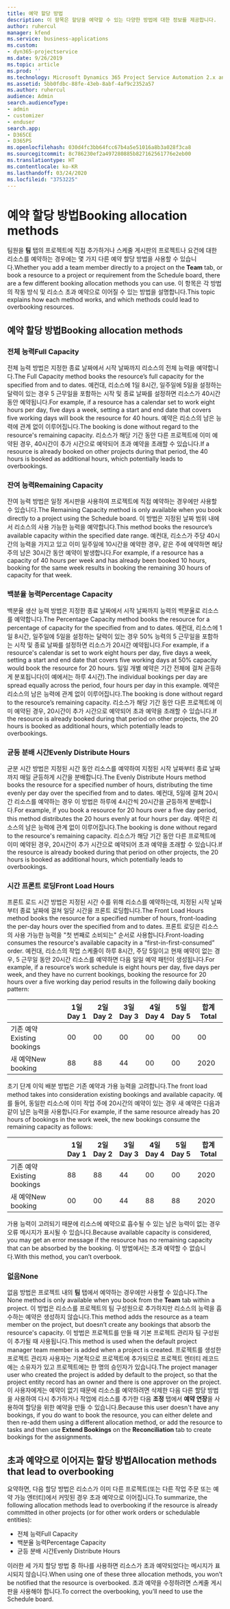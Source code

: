 ```yaml
---
title: 예약 할당 방법
description: 이 항목은 할당을 예약할 수 있는 다양한 방법에 대한 정보를 제공합니다.
author: ruhercul
manager: kfend
ms.service: business-applications
ms.custom:
- dyn365-projectservice
ms.date: 9/26/2019
ms.topic: article
ms.prod: ''
ms.technology: Microsoft Dynamics 365 Project Service Automation 2.x and 3.x
ms.assetid: 5bb0fdbc-88fe-43eb-8abf-4af9c2352a57
ms.author: ruhercul
audience: Admin
search.audienceType:
- admin
- customizer
- enduser
search.app:
- D365CE
- D365PS
ms.openlocfilehash: 030d4fc3bb64fcc67b4a5e51016a8b3a028f3ca8
ms.sourcegitcommit: 8c786230ef2a497280885b827162561776e2eb00
ms.translationtype: HT
ms.contentlocale: ko-KR
ms.lasthandoff: 03/24/2020
ms.locfileid: "3753225"
---
```

# <a name="booking-allocation-methods"></a><span data-ttu-id="7e1c6-103">예약 할당 방법</span><span class="sxs-lookup"><span data-stu-id="7e1c6-103">Booking allocation methods</span></span>

<span data-ttu-id="7e1c6-104">팀원을 **팀** 탭의 프로젝트에 직접 추가하거나 스케줄 게시판의 프로젝트나 요건에 대한 리소스를 예약하는 경우에는 몇 가지 다른 예약 할당 방법을 사용할 수 있습니다.</span><span class="sxs-lookup"><span data-stu-id="7e1c6-104">Whether you add a team member directly to a project on the **Team** tab, or book a resource to a project or requirement from the Schedule board, there are a few different booking allocation methods you can use.</span></span> <span data-ttu-id="7e1c6-105">이 항목은 각 방법의 작동 방식 및 리소스 초과 예약으로 이어질 수 있는 방법을 설명합니다.</span><span class="sxs-lookup"><span data-stu-id="7e1c6-105">This topic explains how each method works, and which methods could lead to overbooking resources.</span></span>

## <a name="booking-allocation-methods"></a><span data-ttu-id="7e1c6-106">예약 할당 방법</span><span class="sxs-lookup"><span data-stu-id="7e1c6-106">Booking allocation methods</span></span>

### <a name="full-capacity"></a><span data-ttu-id="7e1c6-107">전체 능력</span><span class="sxs-lookup"><span data-stu-id="7e1c6-107">Full Capacity</span></span> 
<span data-ttu-id="7e1c6-108">전체 능력 방법은 지정한 종료 날짜에서 시작 날짜까지 리소스의 전체 능력을 예약합니다.</span><span class="sxs-lookup"><span data-stu-id="7e1c6-108">The Full Capacity method books the resource’s full capacity for the specified from and to dates.</span></span> <span data-ttu-id="7e1c6-109">예컨대, 리소스에 1일 8시간, 일주일에 5일을 설정하는 달력이 있는 경우 5 근무일을 포함하는 시작 및 종료 날짜를 설정하면 리소스가 40시간 동안 예약됩니다.</span><span class="sxs-lookup"><span data-stu-id="7e1c6-109">For example, if a resource has a calendar set to work eight hours per day, five days a week, setting a start and end date that covers five working days will book the resource for 40 hours.</span></span> <span data-ttu-id="7e1c6-110">예약은 리소스의 남은 능력에 관계 없이 이루어집니다.</span><span class="sxs-lookup"><span data-stu-id="7e1c6-110">The booking is done without regard to the resource's remaining capacity.</span></span> <span data-ttu-id="7e1c6-111">리소스가 해당 기간 동안 다른 프로젝트에 이미 예약된 경우, 40시간이 추가 시간으로 예약되어 초과 예약을 초래할 수 있습니다.</span><span class="sxs-lookup"><span data-stu-id="7e1c6-111">If a resource is already booked on other projects during that period, the 40 hours is booked as additional hours, which potentially leads to overbookings.</span></span>

### <a name="remaining-capacity"></a><span data-ttu-id="7e1c6-112">잔여 능력</span><span class="sxs-lookup"><span data-stu-id="7e1c6-112">Remaining Capacity</span></span>
<span data-ttu-id="7e1c6-113">잔여 능력 방법은 일정 게시판을 사용하여 프로젝트에 직접 예약하는 경우에만 사용할 수 있습니다.</span><span class="sxs-lookup"><span data-stu-id="7e1c6-113">The Remaining Capacity method is only available when you book directly to a project using the Schedule board.</span></span> <span data-ttu-id="7e1c6-114">이 방법은 지정된 날짜 범위 내에서 리소스의 사용 가능한 능력을 예약합니다.</span><span class="sxs-lookup"><span data-stu-id="7e1c6-114">This method books the resource’s available capacity within the specified date range.</span></span> <span data-ttu-id="7e1c6-115">예컨대, 리소스가 주당 40시간의 능력을 가지고 있고 이미 일주일에 10시간을 예약한 경우, 같은 주에 예약하면 해당 주의 남은 30시간 동안 예약이 발생합니다.</span><span class="sxs-lookup"><span data-stu-id="7e1c6-115">For example, if a resource has a capacity of 40 hours per week and has already been booked 10 hours, booking for the same week results in booking the remaining 30 hours of capacity for that week.</span></span>

### <a name="percentage-capacity"></a><span data-ttu-id="7e1c6-116">백분율 능력</span><span class="sxs-lookup"><span data-stu-id="7e1c6-116">Percentage Capacity</span></span>
<span data-ttu-id="7e1c6-117">백분율 생산 능력 방법은 지정한 종료 날짜에서 시작 날짜까지 능력의 백분율로 리소스를 예약합니다.</span><span class="sxs-lookup"><span data-stu-id="7e1c6-117">The Percentage Capacity method books the resource for a percentage of capacity for the specified from and to dates.</span></span> <span data-ttu-id="7e1c6-118">예컨대, 리소스에 1일 8시간, 일주일에 5일을 설정하는 달력이 있는 경우 50% 능력의 5 근무일을 포함하는 시작 및 종료 날짜를 설정하면 리소스가 20시간 예약됩니다.</span><span class="sxs-lookup"><span data-stu-id="7e1c6-118">For example, if a resource's calendar is set to work eight hours per day, five days a week, setting a start and end date that covers five working days at 50% capacity would book the resource for 20 hours.</span></span> <span data-ttu-id="7e1c6-119">일일 개별 예약은 기간 전체에 걸쳐 균등하게 분포됩니다(이 예에서는 하루 4시간).</span><span class="sxs-lookup"><span data-stu-id="7e1c6-119">The individual bookings per day are spread equally across the period, four hours per day in this example.</span></span> <span data-ttu-id="7e1c6-120">예약은 리소스의 남은 능력에 관계 없이 이루어집니다.</span><span class="sxs-lookup"><span data-stu-id="7e1c6-120">The booking is done without regard to the resource’s remaining capacity.</span></span> <span data-ttu-id="7e1c6-121">리소스가 해당 기간 동안 다른 프로젝트에 이미 예약된 경우, 20시간이 추가 시간으로 예약되어 초과 예약을 초래할 수 있습니다.</span><span class="sxs-lookup"><span data-stu-id="7e1c6-121">If the resource is already booked during that period on other projects, the 20 hours is booked as additional hours, which potentially leads to overbookings.</span></span>

### <a name="evenly-distribute-hours"></a><span data-ttu-id="7e1c6-122">균등 분배 시간</span><span class="sxs-lookup"><span data-stu-id="7e1c6-122">Evenly Distribute Hours</span></span>
<span data-ttu-id="7e1c6-123">균분 시간 방법은 지정된 시간 동안 리소스를 예약하여 지정된 시작 날짜부터 종료 날짜까지 매일 균등하게 시간을 분배합니다.</span><span class="sxs-lookup"><span data-stu-id="7e1c6-123">The Evenly Distribute Hours method books the resource for a specified number of hours, distributing the time evenly per day over the specified from and to dates.</span></span> <span data-ttu-id="7e1c6-124">예컨대, 5일에 걸쳐 20시간 리소스를 예약하는 경우 이 방법은 하루에 4시간씩 20시간을 균등하게 분배합니다.</span><span class="sxs-lookup"><span data-stu-id="7e1c6-124">For example, if you book a resource for 20 hours over a five day period, this method distributes the 20 hours evenly at four hours per day.</span></span> <span data-ttu-id="7e1c6-125">예약은 리소스의 남은 능력에 관계 없이 이루어집니다.</span><span class="sxs-lookup"><span data-stu-id="7e1c6-125">The booking is done without regard to the resource's remaining capacity.</span></span> <span data-ttu-id="7e1c6-126">리소스가 해당 기간 동안 다른 프로젝트에 이미 예약된 경우, 20시간이 추가 시간으로 예약되어 초과 예약을 초래할 수 있습니다.</span><span class="sxs-lookup"><span data-stu-id="7e1c6-126">If the resource is already booked during that period on other projects, the 20 hours is booked as additional hours, which potentially leads to overbookings.</span></span>

### <a name="front-load-hours"></a><span data-ttu-id="7e1c6-127">시간 프론트 로딩</span><span class="sxs-lookup"><span data-stu-id="7e1c6-127">Front Load Hours</span></span>
<span data-ttu-id="7e1c6-128">프론트 로드 시간 방법은 지정된 시간 수를 위해 리소스를 예약하는데, 지정된 시작 날짜부터 종료 날짜에 걸쳐 일당 시간을 프론트 로딩합니다.</span><span class="sxs-lookup"><span data-stu-id="7e1c6-128">The Front Load Hours method books the resource for a specified number of hours, front-loading the per-day hours over the specified from and to dates.</span></span> <span data-ttu-id="7e1c6-129">프론트 로딩은 리소스의 사용 가능한 능력을 "첫 번째로 소비되는" 순서로 사용합니다.</span><span class="sxs-lookup"><span data-stu-id="7e1c6-129">Front-loading consumes the resource's available capacity in a “first-in-first-consumed” order.</span></span> <span data-ttu-id="7e1c6-130">예컨대, 리소스의 작업 스케줄이 하루 8시간, 주당 5일이고 현재 예약이 없는 경우, 5 근무일 동안 20시간 리소스를 예약하면 다음 일일 예약 패턴이 생성됩니다.</span><span class="sxs-lookup"><span data-stu-id="7e1c6-130">For example, if a resource’s work schedule is eight hours per day, five days per week, and they have no current bookings, booking the resource for 20 hours over a five working day period results in the following daily booking pattern:</span></span> 

|                           |    <span data-ttu-id="7e1c6-131">1일</span><span class="sxs-lookup"><span data-stu-id="7e1c6-131">Day 1</span></span>    |    <span data-ttu-id="7e1c6-132">2일</span><span class="sxs-lookup"><span data-stu-id="7e1c6-132">Day 2</span></span>    |    <span data-ttu-id="7e1c6-133">3일</span><span class="sxs-lookup"><span data-stu-id="7e1c6-133">Day 3</span></span>    |    <span data-ttu-id="7e1c6-134">4일</span><span class="sxs-lookup"><span data-stu-id="7e1c6-134">Day 4</span></span>    |    <span data-ttu-id="7e1c6-135">5일</span><span class="sxs-lookup"><span data-stu-id="7e1c6-135">Day 5</span></span>    |    <span data-ttu-id="7e1c6-136">합계</span><span class="sxs-lookup"><span data-stu-id="7e1c6-136">Total</span></span>    |
|---------------------------|-------------|-------------|-------------|-------------|-------------|-------------|
|    <span data-ttu-id="7e1c6-137">기존 예약</span><span class="sxs-lookup"><span data-stu-id="7e1c6-137">Existing   bookings</span></span>    |    <span data-ttu-id="7e1c6-138">0</span><span class="sxs-lookup"><span data-stu-id="7e1c6-138">0</span></span>        |    <span data-ttu-id="7e1c6-139">0</span><span class="sxs-lookup"><span data-stu-id="7e1c6-139">0</span></span>        |    <span data-ttu-id="7e1c6-140">0</span><span class="sxs-lookup"><span data-stu-id="7e1c6-140">0</span></span>        |    <span data-ttu-id="7e1c6-141">0</span><span class="sxs-lookup"><span data-stu-id="7e1c6-141">0</span></span>        |    <span data-ttu-id="7e1c6-142">0</span><span class="sxs-lookup"><span data-stu-id="7e1c6-142">0</span></span>        |    <span data-ttu-id="7e1c6-143">0</span><span class="sxs-lookup"><span data-stu-id="7e1c6-143">0</span></span>        |
|    <span data-ttu-id="7e1c6-144">새 예약</span><span class="sxs-lookup"><span data-stu-id="7e1c6-144">New   booking</span></span>          |    <span data-ttu-id="7e1c6-145">8</span><span class="sxs-lookup"><span data-stu-id="7e1c6-145">8</span></span>        |    <span data-ttu-id="7e1c6-146">8</span><span class="sxs-lookup"><span data-stu-id="7e1c6-146">8</span></span>        |    <span data-ttu-id="7e1c6-147">4</span><span class="sxs-lookup"><span data-stu-id="7e1c6-147">4</span></span>        |    <span data-ttu-id="7e1c6-148">0</span><span class="sxs-lookup"><span data-stu-id="7e1c6-148">0</span></span>        |    <span data-ttu-id="7e1c6-149">0</span><span class="sxs-lookup"><span data-stu-id="7e1c6-149">0</span></span>        |    <span data-ttu-id="7e1c6-150">20</span><span class="sxs-lookup"><span data-stu-id="7e1c6-150">20</span></span>       |

<span data-ttu-id="7e1c6-151">초기 단계 이익 배분 방법은 기존 예약과 가용 능력을 고려합니다.</span><span class="sxs-lookup"><span data-stu-id="7e1c6-151">The front load method takes into consideration existing bookings and available capacity.</span></span> <span data-ttu-id="7e1c6-152">예를 들어, 동일한 리소스에 이미 작업 주에 20시간의 예약이 있는 경우 새 예약은 다음과 같이 남은 능력을 사용합니다.</span><span class="sxs-lookup"><span data-stu-id="7e1c6-152">For example, if the same resource already has 20 hours of bookings in the work week, the new bookings consume the remaining capacity as follows:</span></span>

|                     | <span data-ttu-id="7e1c6-153">1일</span><span class="sxs-lookup"><span data-stu-id="7e1c6-153">Day 1</span></span> | <span data-ttu-id="7e1c6-154">2일</span><span class="sxs-lookup"><span data-stu-id="7e1c6-154">Day 2</span></span> | <span data-ttu-id="7e1c6-155">3일</span><span class="sxs-lookup"><span data-stu-id="7e1c6-155">Day 3</span></span> | <span data-ttu-id="7e1c6-156">4일</span><span class="sxs-lookup"><span data-stu-id="7e1c6-156">Day 4</span></span> | <span data-ttu-id="7e1c6-157">5일</span><span class="sxs-lookup"><span data-stu-id="7e1c6-157">Day 5</span></span> | <span data-ttu-id="7e1c6-158">합계</span><span class="sxs-lookup"><span data-stu-id="7e1c6-158">Total</span></span> |
|---------------------|-------|-------|-------|-------|-------|-------|
| <span data-ttu-id="7e1c6-159">기존 예약</span><span class="sxs-lookup"><span data-stu-id="7e1c6-159">Existing   bookings</span></span> | <span data-ttu-id="7e1c6-160">8</span><span class="sxs-lookup"><span data-stu-id="7e1c6-160">8</span></span>     | <span data-ttu-id="7e1c6-161">8</span><span class="sxs-lookup"><span data-stu-id="7e1c6-161">8</span></span>     | <span data-ttu-id="7e1c6-162">4</span><span class="sxs-lookup"><span data-stu-id="7e1c6-162">4</span></span>     | <span data-ttu-id="7e1c6-163">0</span><span class="sxs-lookup"><span data-stu-id="7e1c6-163">0</span></span>     | <span data-ttu-id="7e1c6-164">0</span><span class="sxs-lookup"><span data-stu-id="7e1c6-164">0</span></span>     | <span data-ttu-id="7e1c6-165">20</span><span class="sxs-lookup"><span data-stu-id="7e1c6-165">20</span></span>    |
| <span data-ttu-id="7e1c6-166">새 예약</span><span class="sxs-lookup"><span data-stu-id="7e1c6-166">New   booking</span></span>       | <span data-ttu-id="7e1c6-167">0</span><span class="sxs-lookup"><span data-stu-id="7e1c6-167">0</span></span>     | <span data-ttu-id="7e1c6-168">0</span><span class="sxs-lookup"><span data-stu-id="7e1c6-168">0</span></span>     | <span data-ttu-id="7e1c6-169">4</span><span class="sxs-lookup"><span data-stu-id="7e1c6-169">4</span></span>     | <span data-ttu-id="7e1c6-170">8</span><span class="sxs-lookup"><span data-stu-id="7e1c6-170">8</span></span>     | <span data-ttu-id="7e1c6-171">8</span><span class="sxs-lookup"><span data-stu-id="7e1c6-171">8</span></span>     | <span data-ttu-id="7e1c6-172">20</span><span class="sxs-lookup"><span data-stu-id="7e1c6-172">20</span></span>    |

<span data-ttu-id="7e1c6-173">가용 능력이 고려되기 때문에 리소스에 예약으로 흡수될 수 있는 남은 능력이 없는 경우 오류 메시지가 표시될 수 있습니다.</span><span class="sxs-lookup"><span data-stu-id="7e1c6-173">Because available capacity is considered, you may get an error message if the resource has no remaining capacity that can be absorbed by the booking.</span></span> <span data-ttu-id="7e1c6-174">이 방법에서는 초과 예약할 수 없습니다.</span><span class="sxs-lookup"><span data-stu-id="7e1c6-174">With this method, you can’t overbook.</span></span>

### <a name="none"></a><span data-ttu-id="7e1c6-175">없음</span><span class="sxs-lookup"><span data-stu-id="7e1c6-175">None</span></span>
<span data-ttu-id="7e1c6-176">없음 방법은 프로젝트 내의 **팀** 탭에서 예약하는 경우에만 사용할 수 있습니다.</span><span class="sxs-lookup"><span data-stu-id="7e1c6-176">The None method is only available when you book from the **Team** tab within a project.</span></span> <span data-ttu-id="7e1c6-177">이 방법은 리소스를 프로젝트의 팀 구성원으로 추가하지만 리소스의 능력을 흡수하는 예약은 생성하지 않습니다.</span><span class="sxs-lookup"><span data-stu-id="7e1c6-177">This method adds the resource as a team member on the project, but doesn’t create any bookings that absorb the resource's capacity.</span></span> <span data-ttu-id="7e1c6-178">이 방법은 프로젝트를 만들 때 기본 프로젝트 관리자 팀 구성원이 추가될 때 사용됩니다.</span><span class="sxs-lookup"><span data-stu-id="7e1c6-178">This method is used when the default project manager team member is added when a project is created.</span></span> <span data-ttu-id="7e1c6-179">프로젝트를 생성한 프로젝트 관리자 사용자는 기본적으로 프로젝트에 추가되므로 프로젝트 엔터티 레코드에는 소유자가 있고 프로젝트에는 한 명의 승인자가 있습니다.</span><span class="sxs-lookup"><span data-stu-id="7e1c6-179">The project manager user who created the project is added by default to the project, so that the project entity record has an owner and there is one approver on the project.</span></span> <span data-ttu-id="7e1c6-180">이 사용자에게는 예약이 없기 때문에 리소스를 예약하려면 삭제한 다음 다른 할당 방법을 사용하여 다시 추가하거나 작업에 리소스를 추가한 다음 **조정** 탭에서 **예약 연장**을 사용하여 할당을 위한 예약을 만들 수 있습니다.</span><span class="sxs-lookup"><span data-stu-id="7e1c6-180">Because this user doesn't have any bookings, if you do want to book the resource, you can either delete and then re-add them using a different allocation method, or add the resource to tasks and then use **Extend Bookings** on the **Reconciliation** tab to create bookings for the assignments.</span></span>

## <a name="allocation-methods-that-lead-to-overbooking"></a><span data-ttu-id="7e1c6-181">초과 예약으로 이어지는 할당 방법</span><span class="sxs-lookup"><span data-stu-id="7e1c6-181">Allocation methods that lead to overbooking</span></span>
<span data-ttu-id="7e1c6-182">요약하면, 다음 할당 방법은 리소스가 이미 다른 프로젝트(또는 다른 작업 주문 또는 예약 가능 엔터티)에서 커밋된 경우 초과 예약으로 이어집니다.</span><span class="sxs-lookup"><span data-stu-id="7e1c6-182">To summarize, the following allocation methods lead to overbooking if the resource is already committed in other projects (or for other work orders or schedulable entities):</span></span>

- <span data-ttu-id="7e1c6-183">전체 능력</span><span class="sxs-lookup"><span data-stu-id="7e1c6-183">Full Capacity</span></span>
- <span data-ttu-id="7e1c6-184">백분율 능력</span><span class="sxs-lookup"><span data-stu-id="7e1c6-184">Percentage Capacity</span></span>
- <span data-ttu-id="7e1c6-185">균등 분배 시간</span><span class="sxs-lookup"><span data-stu-id="7e1c6-185">Evenly Distribute Hours</span></span>

<span data-ttu-id="7e1c6-186">이러한 세 가지 할당 방법 중 하나를 사용하면 리소스가 초과 예약되었다는 메시지가 표시되지 않습니다.</span><span class="sxs-lookup"><span data-stu-id="7e1c6-186">When using one of these three allocation methods, you won’t be notified that the resource is overbooked.</span></span> <span data-ttu-id="7e1c6-187">초과 예약을 수정하려면 스케줄 게시판을 사용해야 합니다.</span><span class="sxs-lookup"><span data-stu-id="7e1c6-187">To correct the overbooking, you’ll need to use the Schedule board.</span></span>
